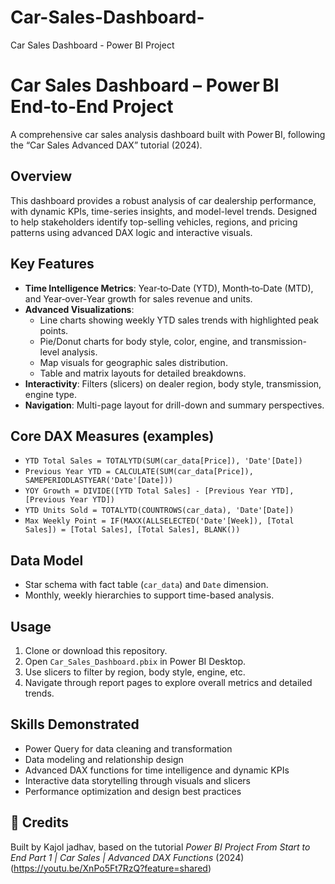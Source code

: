 # Car-Sales-Dashboard-
Car Sales Dashboard - Power BI Project
# Car Sales Dashboard – Power BI End‑to‑End Project

A comprehensive car sales analysis dashboard built with Power BI, following the “Car Sales Advanced DAX” tutorial (2024).

## Overview
This dashboard provides a robust analysis of car dealership performance, with dynamic KPIs, time-series insights, and model-level trends. Designed to help stakeholders identify top-selling vehicles, regions, and pricing patterns using advanced DAX logic and interactive visuals.

## Key Features
- **Time Intelligence Metrics**: Year‑to‑Date (YTD), Month‑to‑Date (MTD), and Year‑over‑Year growth for sales revenue and units.
- **Advanced Visualizations**:
  - Line charts showing weekly YTD sales trends with highlighted peak points.
  - Pie/Donut charts for body style, color, engine, and transmission-level analysis.
  - Map visuals for geographic sales distribution.
  - Table and matrix layouts for detailed breakdowns.
- **Interactivity**: Filters (slicers) on dealer region, body style, transmission, engine type.
- **Navigation**: Multi-page layout for drill-down and summary perspectives.

## Core DAX Measures (examples)
- `YTD Total Sales = TOTALYTD(SUM(car_data[Price]), 'Date'[Date])`
- `Previous Year YTD = CALCULATE(SUM(car_data[Price]), SAMEPERIODLASTYEAR('Date'[Date]))`
- `YOY Growth = DIVIDE([YTD Total Sales] - [Previous Year YTD], [Previous Year YTD])`
- `YTD Units Sold = TOTALYTD(COUNTROWS(car_data), 'Date'[Date])`
- `Max Weekly Point = IF(MAXX(ALLSELECTED('Date'[Week]), [Total Sales]) = [Total Sales], [Total Sales], BLANK())`

## Data Model
- Star schema with fact table (`car_data`) and `Date` dimension.
- Monthly, weekly hierarchies to support time-based analysis.

## Usage
1. Clone or download this repository.
2. Open `Car_Sales_Dashboard.pbix` in Power BI Desktop.
3. Use slicers to filter by region, body style, engine, etc.
4. Navigate through report pages to explore overall metrics and detailed trends.

##  Skills Demonstrated
- Power Query for data cleaning and transformation
- Data modeling and relationship design
- Advanced DAX functions for time intelligence and dynamic KPIs
- Interactive data storytelling through visuals and slicers
- Performance optimization and design best practices

## 📌 Credits
Built by Kajol jadhav, based on the tutorial *Power BI Project From Start to End Part 1 | Car Sales | Advanced DAX Functions* (2024) (https://youtu.be/XnPo5Ft7RzQ?feature=shared)

